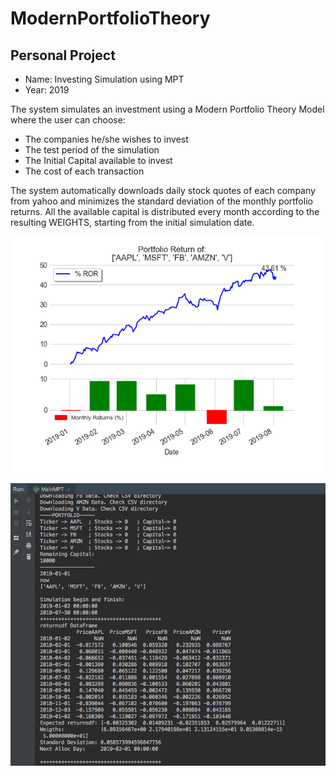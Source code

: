 # ModernPortfolioTheory

Personal Project
--------

- Name: Investing Simulation using MPT
- Year: 2019

The system simulates an investment using a Modern Portfolio Theory Model where the user can choose:
- The companies he/she wishes to invest
- The test period of the simulation
- The Initial Capital available to invest
- The cost of each transaction

The system automatically downloads daily stock quotes of each company from yahoo and minimizes the standard deviation of the monthly portfolio returns. All the available capital is distributed every month according to the resulting WEIGHTS, starting from the initial simulation date.

![alt text](https://github.com/filipenovais/ModernPortfolioTheory/blob/master/PNGPortfolio.png)

![alt text](https://github.com/filipenovais/ModernPortfolioTheory/blob/master/terminalexample1.png)

